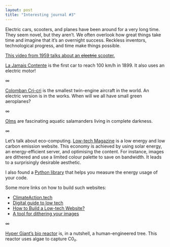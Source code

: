 ```yaml
---
layout: post
title: "Interesting journal #3"
---
```


Electric cars, scooters, and planes have been around for a very long time. They
seem novel, but they aren’t. We often overlook how great things take time and
imagine that it’s an overnight success. Reckless inventors, technological
progress, and time make things possible.

[This video from 1959 talks about an ~~electric~~
scooter.](https://www.ina.fr/video/AFE85008496)

[La Jamais Contente](https://en.wikipedia.org/wiki/La_Jamais_Contente) is the
first car to reach 100 km/h in 1899. It also uses an electric motor!

∞

[Colomban Cri-cri](https://en.wikipedia.org/wiki/Colomban_Cri-cri) is the
smallest twin-engine aircraft in the world. An electric version is in the works.
When will we all have small green aeroplanes?

∞

[Olms](https://en.wikipedia.org/wiki/Olm) are fascinating aquatic salamanders
living in complete darkness.

∞

Let’s talk about eco-computing. [Low-tech
Magazine](https://solar.lowtechmagazine.com) is a low energy and low carbon
emission website. This economy is achieved by using solar energy, an
energy-efficient server, and optimising the content. For instance, images are
dithered and use a limited colour palette to save on bandwidth. It leads to a
surprisingly desirable aesthetic.

I also found a [Python
library](https://github.com/responsibleproblemsolving/energy-usage) that helps
you measure the energy usage of your code.

Some more links on how to build such websites:

- [ClimateAction.tech](https://climateaction.tech)
- [Digital guide to low
  tech](http://gauthierroussilhe.com/en/posts/convert-low-tech)
- [How to Build a Low-tech
  Website?](https://solar.lowtechmagazine.com/2018/09/how-to-build-a-lowtech-website/)
- [A tool for dithering your images](https://github.com/hbldh/hitherdither)

∞

[Hyper Giant’s bio reactor](https://www.hypergiant.com/green/) is, in a
nutshell, a human-engineered tree. This reactor uses algae to capture C0₂.

